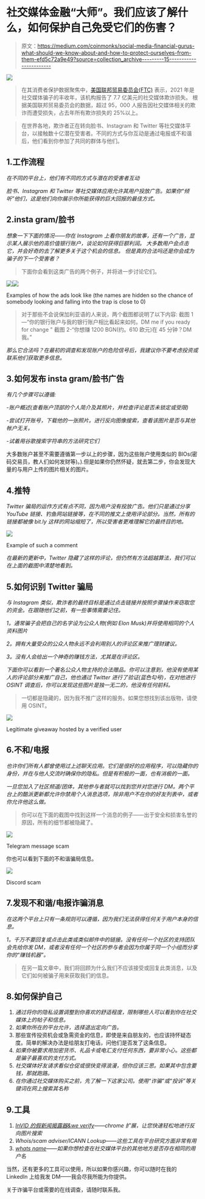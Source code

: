 # 社交媒体金融“大师”。我们应该了解什么，如何保护自己免受它们的伤害？

> 原文：<https://medium.com/coinmonks/social-media-financial-gurus-what-should-we-know-about-and-how-to-protect-ourselves-from-them-efd5c72a9e49?source=collection_archive---------15----------------------->

![](img/34dbf3b6196234e5550ad92381796189.png)

> 在其消费者保护数据聚焦中，[美国联邦贸易委员会(FTC)](https://www.ftc.gov/news-events/data-visualizations/data-spotlight/2022/01/social-media-gold-mine-scammers-2021) 表示，2021 年是社交媒体骗子的丰收年，该机构报告了 7.7 亿美元的社交媒体欺诈损失。
> 根据美国联邦贸易委员会的数据，超过 95，000 人报告因社交媒体相关的欺诈而遭受损失，占去年所有欺诈损失的 25%以上。

> 在世界各地，欺诈者正在转向脸书、Instagram 和 Twitter 等社交媒体平台，以接触数十亿潜在受害者。不同的方式与你互动是通过电报或不和谐后，他们看到你参加了共同的群体与他们。

## 1.工作流程

*在不同的平台上，他们有不同的方式与潜在的受害者互动*

*脸书、Instagram 和 Twitter 等社交媒体应用允许其用户投放广告。如果你“倾听”他们，这是他们向你展示你所能获得的巨大回报的最佳方式。*

## 2.insta gram/脸书

*想象一下下面的情况——你在 Instagram 上看你朋友的故事，还有一个广告，显示某人展示他的高价值银行账户，谈论如何获得巨额利润。
大多数用户会点击它，并会好奇的去了解更多关于这个机会的信息。
但是真的合法吗还是你会成为骗子的下一个受害者？*

> 下面你会看到这类广告的两个例子，并将进一步讨论它们。

![](img/d18c8bdc007d449750969a22c576377f.png)![](img/d1e0111ae0f348f99ca94f2535732aa2.png)

Examples of how the ads look like (the names are hidden so the chance of somebody looking and falling into the trap is close to 0)

> 对于那些不会说保加利亚语的人来说，两个截图都说明了以下内容:
> 截图 1 —“你的银行账户与我的银行账户相比看起来如何。DM me if you ready for change "
> 截图 2-“你想赚 1200 BGN(约。610 欧元)在 45 分钟？DM 我。”

*那么它合法吗？在最初的调查和发现账户的危险信号后，我建议你不要考虑投资或联系他们获取更多信息。*

## 3.如何发布 insta gram/脸书广告

*有几个步骤可以遵循:*

*-账户概述(查看账户顶部的个人简介及其照片，并检查评论是否未锁定或受限)*

*-尝试打开账号，下载他的一张照片。进行反向图像搜索，查看该图片是否与其他帐户无关。*

*-试着用谷歌搜索字符串的方法研究它们*

大多数账户甚至不需要遵循第一步以上的步骤，因为这些账户使用类似的 BIOs(密码交易员，教人们如何发财等)。).但是如果你仍然怀疑，就去第二步，你会发现大量的与用户上传的图片相关的图片。

## 4.推特

*Twitter 骗局的运作方式有点不同，因为用户没有投放广告。他们只是通过分享 YouTube 链接、钓鱼网站链接等，在不同的推文上使用评论部分。当然，所有的链接都被像 bit.ly 这样的网站缩短了，所以受害者更难理解它的最终目的地。*

![](img/5c296398d2dfea2114fd65ee3a07cfa2.png)

Example of such a comment

*在最新的更新中，Twitter 隐藏了这样的评论，但仍然有方法超越算法，我们可以在上面的截图中清楚地看到。*

## 5.如何识别 Twitter 骗局

*与 Instagram 类似，欺诈者的最终目标是通过点击链接并按照步骤操作来窃取您的资金。在跟随他们之前，有一些事情需要记住。*

*1。通常骗子会把自己的名字设为公众人物(例如 Elon Musk)并将使用相同的个人资料图片*

*2。拥有大量受众的公众人物永远不会利用别人的评论区来推广理财建议。*

*3。没有人会给出一个神奇的赚钱方法，尤其是在评论区。*

*下面你可以看到一个著名公众人物主持的合法赠品。你可以注意到，他没有使用某人的评论部分来推广自己，他也通过 Twitter 进行了验证(蓝色勾号)，在对他进行 OSINT 调查后，你可以发现这些图片是独一无二的，他没有任何前科。*

> 一切都是隐藏的，因为我不推广这样的服务。如果您想找到该出版物，请使用 OSINT。

![](img/e1c353cf9de85ba5b661ebb60cad13b6.png)

Legitimate giveaway hosted by a verified user

## 6.不和/电报

*也许你们所有人都曾使用过上述聊天应用。它们是很好的应用程序，可以隐藏你的身份，并在与他人交流时确保你的隐私。但是有积极的一面，也有消极的一面。*

*一旦您加入了社区频道/团体，其他参与者就可以找到您并对您进行 DM。两个平台上的酷派更新都允许你禁用个人消息选项，除非用户不在你的好友列表中，或者你允许他这么做。*

> 你可以在下面的截图中找到这样一个消息的例子——出于安全和损害名誉的原因，所有的细节都被隐藏了。

![](img/0c688ed8dc9d811748279c22008f33ff.png)

Telegram message scam

你也可以看到下面的不和谐骗局信息。

![](img/afb47bf9e027e07a46bc1c198621d14e.png)

Discord scam

## 7.发现不和谐/电报诈骗消息

*在这两个平台上只有一条规则可以遵循，因为我们无法获得任何关于用户本身的信息。*

*1。千万不要回复或点击此类或类似邮件中的链接。没有任何一个社区的支持团队会先给你发 DM，或者没有任何一个社区的参与者会因为你属于同一个小组而分享你的“赚钱机器”。*

> 在另一篇文章中，我们将回顾为什么我们不应该接受或回复此类消息，以及它们如何被骗子用来获取我们的信息。

## 8.如何保护自己

1.  *通过将你的隐私设置调整到你喜欢的舒适程度，限制哪些人可以看到你在社交媒体上的帖子和信息。*
2.  *如果你所在的平台允许，选择退出定向广告。*
3.  那些宣传投资机会或急需资金的信息，即使是来自朋友的，也应该持怀疑态度。简单的解决办法是给朋友打电话，问他们是否发了这条信息。
4.  *如果你被要求用加密货币、礼品卡或电汇支付任何东西，要非常小心。这些都是骗子最喜欢的支付方式。*
5.  *社交媒体好友请求看似仓促或很快变得浪漫，但你应该三思。如果其中包含要钱，那就跑路。*
6.  *在你通过社交媒体购买之前，先了解一下这家公司。使用“诈骗”或“投诉”等关键词在网上搜索其名称*

## 9.工具

1.  [*InVID 的假新闻揭露器&we verify*](https://chrome.google.com/webstore/detail/fake-news-debunker-by-inv/mhccpoafgdgbhnjfhkcmgknndkeenfhe)*——chrome 扩展，让您快速轻松地进行反向图片搜索*
2.  *Whois/scam adviser/ICANN Lookup——这些工具在平台研究方面非常有用*
3.  [*whats name*](https://whatsmyname.app/)*——如果你想检查在社交媒体平台的其他地方是否存在相同的用户名*

当然，还有更多的工具可以使用，所以如果你感兴趣，你可以随时在我的 LinkedIn 上给我发 DM——我会尽我所能为你提供。

关于诈骗平台或需要的在线调查，请随时联系我。